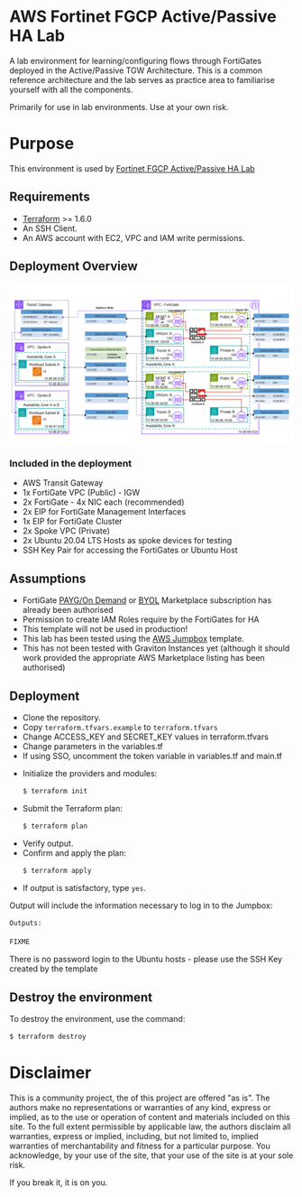# AWS Fortinet FGCP Active/Passive HA Lab
A lab environment for learning/configuring flows through FortiGates deployed in the Active/Passive TGW Architecture. This is a common reference architecture and the lab serves as practice area to familiarise yourself with all the components.

Primarily for use in lab environments. Use at your own risk.

# Purpose

This environment is used by [Fortinet FGCP Active/Passive HA Lab](https://ukilab-cloud.github.io/lab-tgw-fgcp/)

## Requirements
- [Terraform](https://learn.hashicorp.com/terraform/getting-started/install.html) >= 1.6.0
- An SSH Client.
- An AWS account with EC2, VPC and IAM write permissions.


## Deployment Overview
![FGCP-Active-Passive-TGW](.images/FGCP-Active-Passive-TGW.png?raw=true "FGCP-Active-Passive-TGW")

### Included in the deployment
 - AWS Transit Gateway 
 - 1x FortiGate VPC (Public)
        - IGW
 - 2x FortiGate
        - 4x NIC each (recommended)
 - 2x EIP for FortiGate Management Interfaces
 - 1x EIP for FortiGate Cluster
 - 2x Spoke VPC (Private)
 - 2x Ubuntu 20.04 LTS Hosts as spoke devices for testing
 - SSH Key Pair for accessing the FortiGates or Ubuntu Host

## Assumptions
- FortiGate [PAYG/On Demand](https://aws.amazon.com/marketplace/pp/prodview-wory773oau6wq) or [BYOL](https://aws.amazon.com/marketplace/pp/prodview-lvfwuztjwe5b2) Marketplace subscription has already been authorised
- Permission to create IAM Roles require by the FortiGates for HA
- This template will not be used in production!
- This lab has been tested using the [AWS Jumpbox](https://github.com/ukilab-cloud/aws-jumpbox) template.
- This has not been tested with Graviton Instances yet (although it should work provided the appropriate AWS Marketplace listing has been authorised)

## Deployment
- Clone the repository.
- Copy `terraform.tfvars.example`  to `terraform.tfvars` 
- Change ACCESS_KEY and SECRET_KEY values in terraform.tfvars
- Change parameters in the variables.tf
- If using SSO, uncomment the token variable in variables.tf and main.tf
* Initialize the providers and modules:
  ```sh
  $ terraform init
  ```
* Submit the Terraform plan:
  ```sh
  $ terraform plan
  ```
* Verify output.
* Confirm and apply the plan:
  ```sh
  $ terraform apply
  ```
* If output is satisfactory, type `yes`.

Output will include the information necessary to log in to the Jumpbox:
```sh
Outputs:

FIXME

```
There is no password login to the Ubuntu hosts - please use the SSH Key created by the template

## Destroy the environment
To destroy the environment, use the command:
```sh
$ terraform destroy
```

# Disclaimer
This is a community project, the of this project are offered "as is". The authors make no representations or warranties of any kind, express or implied, as to the use or operation of content and materials included on this site. To the full extent permissible by applicable law, the authors disclaim all warranties, express or implied, including, but not limited to, implied warranties of merchantability and fitness for a particular purpose. You acknowledge, by your use of the site, that your use of the site is at your sole risk. 

If you break it, it is on you.
